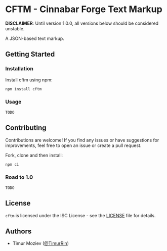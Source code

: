 # CFTM - Cinnabar Forge Text Markup

**DISCLAIMER**: Until version 1.0.0, all versions below should be considered unstable.

A JSON-based text markup.

## Getting Started

### Installation

Install cftm using npm:

```bash
npm install cftm
```

### Usage

`TODO`

## Contributing

Contributions are welcome! If you find any issues or have suggestions for improvements, feel free to open an issue or create a pull request.

Fork, clone and then install:

```bash
npm ci
```

### Road to 1.0

`TODO`

## License

`cftm` is licensed under the ISC License - see the [LICENSE](LICENSE) file for details.

## Authors

- Timur Moziev ([@TimurRin](https://github.com/TimurRin))

